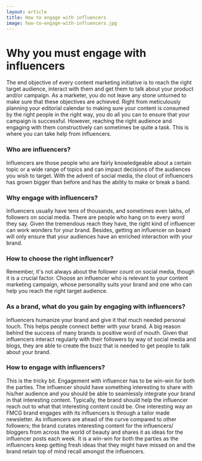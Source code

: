 ```yaml
---
layout: article
title: How to engage with influencers
image: how-to-engage-with-influencers.jpg
---
```

# Why you must engage with influencers

The end objective of every content marketing initiative is to reach the right target audience, interact with them and get them to talk about your product and/or campaign. As a marketer, you do not leave any stone unturned to make sure that these objectives are achieved. Right from meticulously planning your editorial calendar to making sure your content is consumed by the right people in the right way, you do all you can to ensure that your campaign is successful. However, reaching the right audience and engaging with them constructively can sometimes be quite a task. This is where you can take help from influencers.

### Who are influencers?

Influencers are those people who are fairly knowledgeable about a certain topic or a wide range of topics and can impact decisions of the audiences you wish to target. With the advent of social media, the clout of influencers has grown bigger than before and has the ability to make or break a band.

### Why engage with influencers?

Influencers usually have tens of thousands, and sometimes even lakhs, of followers on social media. There are people who hang on to every word they say. Given the tremendous reach they have, the right kind of influencer can work wonders for your brand. Besides, getting an influencer on board will only ensure that your audiences have an enriched interaction with your brand.

### How to choose the right influencer?

Remember, it's not always about the follower count on social media, though it is a crucial factor. Choose an influencer who is relevant to your content marketing campaign, whose personality suits your brand and one who can help you reach the right target audience.

### As a brand, what do you gain by engaging with influencers?

Influencers humanize your brand and give it that much needed personal touch. This helps people connect better with your brand. A big reason behind the success of many brands is positive word of mouth. Given that influencers interact regularly with their followers by way of social media and blogs, they are able to create the buzz that is needed to get people to talk about your brand.

### How to engage with influencers?

This is the tricky bit. Engagement with influencer has to be win-win for both the parties. The influencer should have something interesting to share with his/her audience and you should be able to seamlessly integrate your brand in that interesting content. Typically, the brand should help the influencer reach out to what that interesting content could be. One interesting way an FMCG brand engages with its influencers is through a tailor made newsletter. As influencers are ahead of the curve compared to other followers; the brand curates interesting content for the influencers/ bloggers from across the world of beauty and shares it as ideas for the influencer posts each week. It is a win-win for both the parties as the influencers keep getting fresh ideas that they might have missed on and the brand retain top of mind recall amongst the influencers.